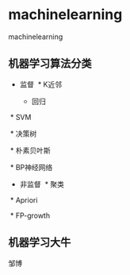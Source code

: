# machinelearning
machinelearning

## 机器学习算法分类

+ 监督
  * K近邻
  
  * 回归
  
  * SVM
  
  * 决策树
  
  * 朴素贝叶斯
  
  * BP神经网络
  
+ 非监督
  * 聚类
  
  * Apriori
  
  * FP-growth

## 机器学习大牛 

邹博
